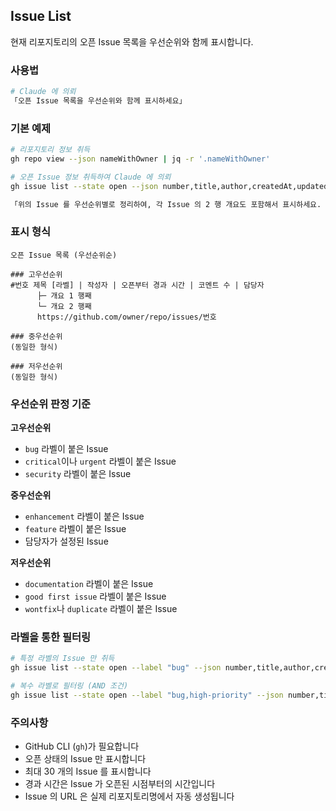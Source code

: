 ## Issue List

현재 리포지토리의 오픈 Issue 목록을 우선순위와 함께 표시합니다.

### 사용법

```bash
# Claude 에 의뢰
「오픈 Issue 목록을 우선순위와 함께 표시하세요」
```

### 기본 예제

```bash
# 리포지토리 정보 취득
gh repo view --json nameWithOwner | jq -r '.nameWithOwner'

# 오픈 Issue 정보 취득하여 Claude 에 의뢰
gh issue list --state open --json number,title,author,createdAt,updatedAt,labels,assignees,comments --limit 30

「위의 Issue 를 우선순위별로 정리하여, 각 Issue 의 2 행 개요도 포함해서 표시하세요. URL 은 위에서 취득한 리포지토리명을 사용하여 생성하세요」
```

### 표시 형식

```text
오픈 Issue 목록 (우선순위순)

### 고우선순위
#번호 제목 [라벨] | 작성자 | 오픈부터 경과 시간 | 코멘트 수 | 담당자
      ├─ 개요 1 행째
      └─ 개요 2 행째
      https://github.com/owner/repo/issues/번호

### 중우선순위
(동일한 형식)

### 저우선순위
(동일한 형식)
```

### 우선순위 판정 기준

**고우선순위**

- `bug` 라벨이 붙은 Issue
- `critical`이나 `urgent` 라벨이 붙은 Issue
- `security` 라벨이 붙은 Issue

**중우선순위**

- `enhancement` 라벨이 붙은 Issue
- `feature` 라벨이 붙은 Issue
- 담당자가 설정된 Issue

**저우선순위**

- `documentation` 라벨이 붙은 Issue
- `good first issue` 라벨이 붙은 Issue
- `wontfix`나 `duplicate` 라벨이 붙은 Issue

### 라벨을 통한 필터링

```bash
# 특정 라벨의 Issue 만 취득
gh issue list --state open --label "bug" --json number,title,author,createdAt,labels,comments --limit 30

# 복수 라벨로 필터링 (AND 조건)
gh issue list --state open --label "bug,high-priority" --json number,title,author,createdAt,labels,comments --limit 30
```

### 주의사항

- GitHub CLI (`gh`)가 필요합니다
- 오픈 상태의 Issue 만 표시합니다
- 최대 30 개의 Issue 를 표시합니다
- 경과 시간은 Issue 가 오픈된 시점부터의 시간입니다
- Issue 의 URL 은 실제 리포지토리명에서 자동 생성됩니다
